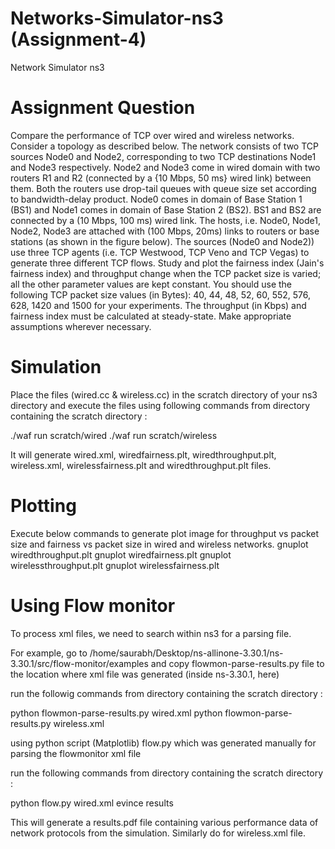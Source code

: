 # Networks-Simulator-ns3 (Assignment-4)
Network Simulator ns3

# Assignment Question
Compare the performance of TCP over wired and wireless networks. Consider a topology as described below. The network consists of two TCP sources Node0 and Node2, corresponding to two TCP destinations Node1 and Node3 respectively. Node2 and Node3 come in wired domain with two routers R1 and R2 (connected by a {10 Mbps, 50 ms} wired link) between them. Both the routers use drop-tail queues with queue size set according to bandwidth-delay product. Node0 comes in domain of Base Station 1 (BS1) and Node1 comes in domain of Base Station 2 (BS2). BS1 and BS2 are connected by a (10 Mbps, 100 ms) wired link. The hosts, i.e. Node0, Node1, Node2, Node3 are attached with (100 Mbps, 20ms) links to routers or base stations (as
shown in the figure below). The sources (Node0 and Node2)) use three TCP agents (i.e. TCP Westwood, TCP Veno and TCP Vegas) to generate three different TCP flows. Study and plot the fairness index (Jain's fairness index) and throughput change when the TCP packet size is varied; all the other parameter values are kept constant. You should use the following TCP packet size values (in Bytes): 40, 44, 48, 52, 60, 552, 576, 628, 1420 and 1500 for your experiments. The throughput (in Kbps) and fairness index must be calculated at steady-state. Make appropriate assumptions wherever necessary.

# Simulation
Place the files (wired.cc & wireless.cc) in the scratch directory of your ns3 directory and execute the files using following commands from directory containing the scratch directory :

./waf run scratch/wired
./waf run scratch/wireless

It will generate wired.xml, wiredfairness.plt, wiredthroughput.plt, wireless.xml, wirelessfairness.plt and wiredthroughput.plt files.

# Plotting
Execute below commands to generate plot image for throughput vs packet size and fairness vs packet size in wired and wireless networks.
gnuplot wiredthroughput.plt
gnuplot wiredfairness.plt
gnuplot wirelessthroughput.plt
gnuplot wirelessfairness.plt

# Using Flow monitor
To process xml files, we need to search within ns3 for a parsing file.

For example, go to /home/saurabh/Desktop/ns-allinone-3.30.1/ns-3.30.1/src/flow-monitor/examples and copy flowmon-parse-results.py file to the 	location where xml file was generated (inside ns-3.30.1, here)

run the followig commands from directory containing the scratch directory :

python flowmon-parse-results.py wired.xml
python flowmon-parse-results.py wireless.xml

using python script (Matplotlib) 
flow.py which was generated manually for parsing the flowmonitor xml file

run the following commands from directory containing the scratch directory :

python flow.py wired.xml
evince results

This will generate a results.pdf file containing various performance data of network protocols from the simulation. Similarly do for wireless.xml file.

